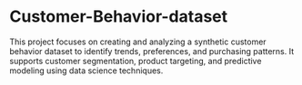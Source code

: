 # Customer-Behavior-dataset
This project focuses on creating and analyzing a synthetic customer behavior dataset to identify trends, preferences, and purchasing patterns. It supports customer segmentation, product targeting, and predictive modeling using data science techniques.
